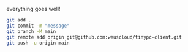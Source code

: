 everything goes well!

```bash
git add .
git commit -m "message"
git branch -M main
git remote add origin git@github.com:weuscloud/tinypc-client.git
git push -u origin main
```